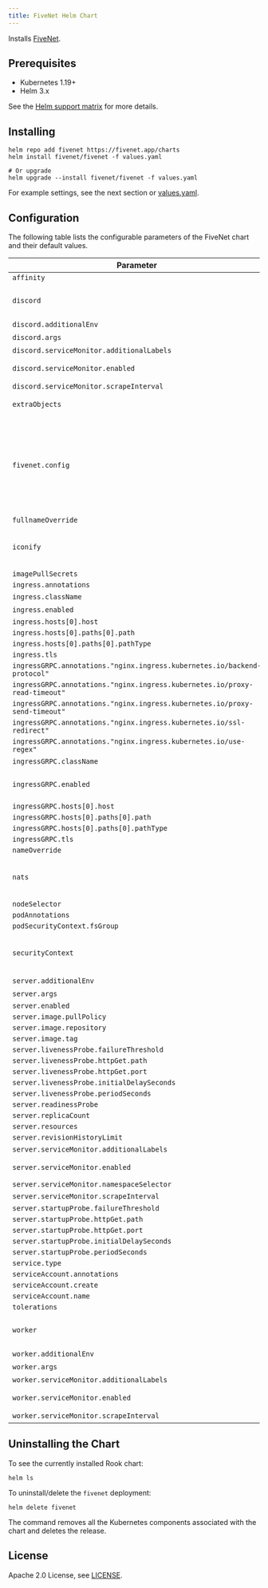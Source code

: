 ```yaml
---
title: FiveNet Helm Chart
---
```

<!---
Document is generated by `make helm-docs`. DO NOT EDIT.
Edit the corresponding *.gotmpl.md file instead
-->

Installs [FiveNet](https://github.com/fivenet-app/fivenet).

## Prerequisites

* Kubernetes 1.19+
* Helm 3.x

See the [Helm support matrix](https://helm.sh/docs/topics/version_skew/) for more details.

## Installing

```console
helm repo add fivenet https://fivenet.app/charts
helm install fivenet/fivenet -f values.yaml

# Or upgrade
helm upgrade --install fivenet/fivenet -f values.yaml
```

For example settings, see the next section or [values.yaml](/charts/fivenet/values.yaml).

## Configuration

The following table lists the configurable parameters of the FiveNet chart and their default values.

| Parameter | Description | Default |
|-----------|-------------|---------|
| `affinity` |  | `{}` |
| `discord` | FiveNet Discord Bot deployment config | `{"additionalEnv":[],"args":["discord"],"enabled":true,"image":{"pullPolicy":"IfNotPresent","repository":"ghcr.io/fivenet-app/fivenet","tag":""},"livenessProbe":{"httpGet":{"path":"/readiness","port":"metrics"},"initialDelaySeconds":15,"periodSeconds":10},"readinessProbe":null,"replicaCount":1,"resources":{},"revisionHistoryLimit":1,"serviceMonitor":{"additionalLabels":{},"enabled":false,"namespaceSelector":null,"scrapeInterval":"30s"},"startupProbe":{"failureThreshold":20,"httpGet":{"path":"/readiness","port":"metrics"},"initialDelaySeconds":5,"periodSeconds":10}}` |
| `discord.additionalEnv` | Additional environment variables | `[]` |
| `discord.args` | Arguments to pass to the container command | `["discord"]` |
| `discord.serviceMonitor.additionalLabels` | Additional Labels for the ServiceMonitor object | `{}` |
| `discord.serviceMonitor.enabled` | Specifies whether a prometheus-operator ServiceMonitor should be created | `false` |
| `discord.serviceMonitor.scrapeInterval` | Interval at which metrics should be scraped | `"30s"` |
| `extraObjects` | Extra objects to deploy (value evaluated as a template) | `[]` |
| `fivenet.config` | FiveNet config, make sure to checkout the [config reference documentation](https://fivenet.app/getting-started/configuration/config-reference) | `{"audit":{"retentionDays":90},"auth":{"superuserGroups":["projektleiter","teamleitung"],"superuserUsers":[]},"database":{"connMaxIdleTime":"15m","connMaxLifetime":"60m","custom":{"columns":{"user":{"playtime":"playtime","visum":"visum"},"vehicle":{"model":"model"}},"conditions":{"user":{"filterEmptyName":false}}},"dsn":"DB_USER:DB_PASS@tcp(DB_HOST:DB_PORT)/DB_NAME?collation=utf8mb4_unicode_ci&loc=Europe%2FBerlin","esxCompat":true,"maxIdleConns":5,"maxOpenConns":32},"discord":{"commands":{"enabled":true},"enabled":false,"groupSync":{"enabled":false,"mapping":{"fraktionsverwaltung":{"notSameJob":true,"roleName":"Fraktionsverwaltung"},"teamleitung":{"roleName":"Teamleitung"}}},"token":"your_discord_bot_token","userInfoSync":{"employeeRoleFormat":"%s Employees","enabled":false,"gradeRoleFormat":"[%grade%] %grade_label%","jobsAbsceneRoleName":"Absent","unemployedRoleName":"Citizen"}},"dispatchCenter":{"convertJobs":[],"type":"gksphone"},"game":{"cleanupRolesForMissingJobs":false,"startJobGrade":0},"http":{"adminListen":":7070","listen":":8080","origins":["https://fivenet.example.com"],"publicURL":"https://fivenet.example.com","sessions":{"cookieSecret":"your_generated_cookie_secret","domain":"fivenet.example.com"},"trustedProxies":[]},"imageProxy":{"cachePrefix":"images/","enabled":true,"options":{"allowHosts":[],"denyHosts":[]},"url":"/api/image_proxy/"},"jwt":{"secret":"your_generated_jwt_secret"},"logLevel":"INFO","mode":"release","nats":{"replicas":1,"url":"nats://fivenet:fivenet_topsecret@nats:4222"},"oauth2":{"providers":[]},"otlp":{"attributes":[],"compression":"none","enabled":false,"environment":"live","frontend":{"headers":{},"url":""},"headers":{},"insecure":false,"ratio":0.01,"timeout":"10s","type":"stdout","url":"http://localhost:4317"},"postalsFile":".output/public/data/postals.json","secret":"your_generated_db_secret_32_char","storage":{"filesystem":{"path":".data/","prefix":""},"s3":{"accessKeyID":"","bucketName":"","endpoint":"","prefix":"","region":"us-east-1","retries":10,"secretAccessKey":"","usePresigned":true,"useSSL":true},"type":"filesystem"},"sync":{"apiTokens":[],"enabled":false}}` |
| `fullnameOverride` |  | `""` |
| `iconify` | Iconify helm chart options, please see https://github.com/fivenet-app/charts/tree/main/charts/iconify for more information | `{"enabled":true,"ingress":{"annotations":{"nginx.ingress.kubernetes.io/rewrite-target":"/$2","nginx.ingress.kubernetes.io/ssl-redirect":"true"},"className":"nginx","enabled":true,"hosts":[{"host":"chart-example.local","paths":[{"path":"/api/icons(/|$)(.*)","pathType":"ImplementationSpecific"}]}],"tls":[]}}` |
| `imagePullSecrets` |  | `[]` |
| `ingress.annotations` |  | `{}` |
| `ingress.className` | Ingress class name | `"nginx"` |
| `ingress.enabled` | If an ingress object should be created. | `true` |
| `ingress.hosts[0].host` |  | `"chart-example.local"` |
| `ingress.hosts[0].paths[0].path` |  | `"/"` |
| `ingress.hosts[0].paths[0].pathType` |  | `"ImplementationSpecific"` |
| `ingress.tls` |  | `[]` |
| `ingressGRPC.annotations."nginx.ingress.kubernetes.io/backend-protocol"` |  | `"GRPC"` |
| `ingressGRPC.annotations."nginx.ingress.kubernetes.io/proxy-read-timeout"` |  | `"2400"` |
| `ingressGRPC.annotations."nginx.ingress.kubernetes.io/proxy-send-timeout"` |  | `"2400"` |
| `ingressGRPC.annotations."nginx.ingress.kubernetes.io/ssl-redirect"` |  | `"true"` |
| `ingressGRPC.annotations."nginx.ingress.kubernetes.io/use-regex"` |  | `"true"` |
| `ingressGRPC.className` | Ingress class name | `"nginx"` |
| `ingressGRPC.enabled` | If an ingress object for GRPC API access should be created. Requires TLS certs for HTTPS and a separate subdomain. Used for DBSync and the plugin API. | `true` |
| `ingressGRPC.hosts[0].host` |  | `"chart-example-grpc.local"` |
| `ingressGRPC.hosts[0].paths[0].path` |  | `"/services(.*)"` |
| `ingressGRPC.hosts[0].paths[0].pathType` |  | `"ImplementationSpecific"` |
| `ingressGRPC.tls` |  | `[]` |
| `nameOverride` |  | `""` |
| `nats` | NATS server/cluster config values: https://artifacthub.io/packages/helm/nats/nats#values | `{"config":{"cluster":{"enabled":true,"replicas":3},"jetstream":{"enabled":true,"fileStore":{"enabled":true,"pvc":{"enabled":true,"size":"5Gi"}},"memoryStore":{"enabled":true,"maxSize":"64Mi"}},"merge":{"accounts":{"fivenet":{"jetstream":"enabled","users":[{"password":"fivenet","user":"fivenet"}]}},"max_payload":3145728}},"enabled":true,"promExporter":{"enabled":true,"image":{"repository":"docker.io/natsio/prometheus-nats-exporter","tag":"0.17.3"},"patch":[{"op":"replace","path":"/args","value":["-port=7777","-channelz","-connz","-routez","-subz","-varz","-prefix=nats","-serverz","-use_internal_server_id","-jsz=streams","-ri=15","http://localhost:8222/"]}],"podMonitor":{"enabled":false,"patch":[{"op":"add","path":"/spec/podMetricsEndpoints/0/interval","value":"30s"}]}}}` |
| `nodeSelector` |  | `{}` |
| `podAnnotations` |  | `{}` |
| `podSecurityContext.fsGroup` |  | `2000` |
| `securityContext` | Security context (the provided values work with the official container image) https://kubernetes.io/docs/tasks/configure-pod-container/security-context/ | `{"allowPrivilegeEscalation":false,"capabilities":{"drop":["ALL"]},"readOnlyRootFilesystem":false,"runAsGroup":2000,"runAsNonRoot":true,"runAsUser":2000,"seccompProfile":{"type":"RuntimeDefault"}}` |
| `server.additionalEnv` | Additional environment variables | `[]` |
| `server.args` | Arguments to pass to the container command | `["server"]` |
| `server.enabled` |  | `true` |
| `server.image.pullPolicy` |  | `"IfNotPresent"` |
| `server.image.repository` |  | `"ghcr.io/fivenet-app/fivenet"` |
| `server.image.tag` |  | `""` |
| `server.livenessProbe.failureThreshold` |  | `3` |
| `server.livenessProbe.httpGet.path` |  | `"/readiness"` |
| `server.livenessProbe.httpGet.port` |  | `"metrics"` |
| `server.livenessProbe.initialDelaySeconds` |  | `25` |
| `server.livenessProbe.periodSeconds` |  | `10` |
| `server.readinessProbe` |  | `nil` |
| `server.replicaCount` |  | `1` |
| `server.resources` |  | `{}` |
| `server.revisionHistoryLimit` |  | `1` |
| `server.serviceMonitor.additionalLabels` | Additional Labels for the ServiceMonitor object | `{}` |
| `server.serviceMonitor.enabled` | Specifies whether a prometheus-operator ServiceMonitor should be created | `false` |
| `server.serviceMonitor.namespaceSelector` |  | `nil` |
| `server.serviceMonitor.scrapeInterval` | Interval at which metrics should be scraped | `"30s"` |
| `server.startupProbe.failureThreshold` |  | `30` |
| `server.startupProbe.httpGet.path` |  | `"/readiness"` |
| `server.startupProbe.httpGet.port` |  | `"metrics"` |
| `server.startupProbe.initialDelaySeconds` |  | `20` |
| `server.startupProbe.periodSeconds` |  | `10` |
| `service.type` |  | `"ClusterIP"` |
| `serviceAccount.annotations` |  | `{}` |
| `serviceAccount.create` |  | `true` |
| `serviceAccount.name` |  | `""` |
| `tolerations` |  | `[]` |
| `worker` | FiveNet Worker deployment config | `{"additionalEnv":[],"args":["worker"],"enabled":true,"image":{"pullPolicy":"IfNotPresent","repository":"ghcr.io/fivenet-app/fivenet","tag":""},"livenessProbe":{"httpGet":{"path":"/readiness","port":"metrics"},"initialDelaySeconds":15,"periodSeconds":10},"readinessProbe":null,"replicaCount":1,"resources":{},"revisionHistoryLimit":1,"serviceMonitor":{"additionalLabels":{},"enabled":false,"namespaceSelector":null,"scrapeInterval":"30s"},"startupProbe":{"failureThreshold":20,"httpGet":{"path":"/readiness","port":"metrics"},"initialDelaySeconds":5,"periodSeconds":10}}` |
| `worker.additionalEnv` | Additional environment variables | `[]` |
| `worker.args` | Arguments to pass to the container command | `["worker"]` |
| `worker.serviceMonitor.additionalLabels` | Additional Labels for the ServiceMonitor object | `{}` |
| `worker.serviceMonitor.enabled` | Specifies whether a prometheus-operator ServiceMonitor should be created | `false` |
| `worker.serviceMonitor.scrapeInterval` | Interval at which metrics should be scraped | `"30s"` |

## Uninstalling the Chart

To see the currently installed Rook chart:

```console
helm ls
```

To uninstall/delete the `fivenet` deployment:

```console
helm delete fivenet
```

The command removes all the Kubernetes components associated with the chart and deletes the release.

## License

Apache 2.0 License, see [LICENSE](/LICENSE).
